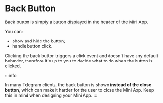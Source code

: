 # Back Button

<!-- @todo Add demo image/video for all platforms. -->

Back button is simply a button displayed in the header of the Mini App.

You can:

- show and hide the button;
- handle button click.

Clicking the back button triggers a click event and doesn't have any default behavior, therefore it's up to you to decide what to do when the button is clicked.

:::info
<!-- @todo In all clients? -->
In many Telegram clients, the back button is shown **instead of the close button**, which can make it harder for the user to close the Mini App. Keep this in mind when designing your Mini App.
:::

<!-- @todo Add tips, e.g. "Esc" triggering back button click on macOS. -->
